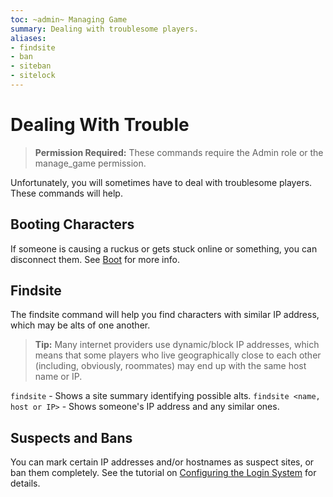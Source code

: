 ```yaml
---
toc: ~admin~ Managing Game
summary: Dealing with troublesome players.
aliases:
- findsite
- ban
- siteban
- sitelock
---
```

# Dealing With Trouble

> **Permission Required:** These commands require the Admin role or the manage\_game permission.

Unfortunately, you will sometimes have to deal with troublesome players.  These commands will help.

## Booting Characters

If someone is causing a ruckus or gets stuck online or something, you can disconnect them.  See [Boot](/help/login/boot) for more info.

## Findsite

The findsite command will help you find characters with similar IP address, which may be alts of one another.

> **Tip:**  Many internet providers use dynamic/block IP addresses, which means that some players who live geographically close to each other (including, obviously, roommates) may end up with the same host name or IP.

`findsite` - Shows a site summary identifying possible alts.
`findsite <name, host or IP>` - Shows someone's IP address and any similar ones.

## Suspects and Bans

You can mark certain IP addresses and/or hostnames as suspect sites, or ban them completely.  See the tutorial on [Configuring the Login System](http://aresmush.com/config/login) for details.
